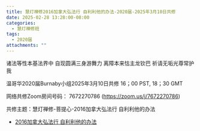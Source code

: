 ```yaml
---
title: 慧灯禅修2016加拿大弘法行 自利利他的办法-2020届-2025年3月10日共修
date: 2025-02-28 13:28:00-08:00
categories:
  - 慧灯禅修班
tags:
  - 2020届
attachments: ""
---
```

诸法等性本基法界中 自现圆满三身游舞力
离障本来怙主龙钦巴 祈请无垢光尊常护我

温哥华2020届Burnaby小组2025年3月10日共修
16；00 PST, 18；30 GMT

网络共修Zoom房间号码： 7672270786 (<https://zoom.us/j/7672270786>)

共修主题：慧灯禅修-菩提心-2016加拿大弘法行 自利利他的办法

* [2016加拿大弘法行 自利利他的办法](https://www.fohuifayu.com/index.php/huideng-jiangtang/huanqiu-xilie/jia-na-da/1696-l16075)






